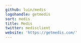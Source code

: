 ```yaml
---
github: luin/medis
logohandle: getmedis
sort: medis
title: Medis
twitter: medisclient
website: 'https://getmedis.com/'
---
```

